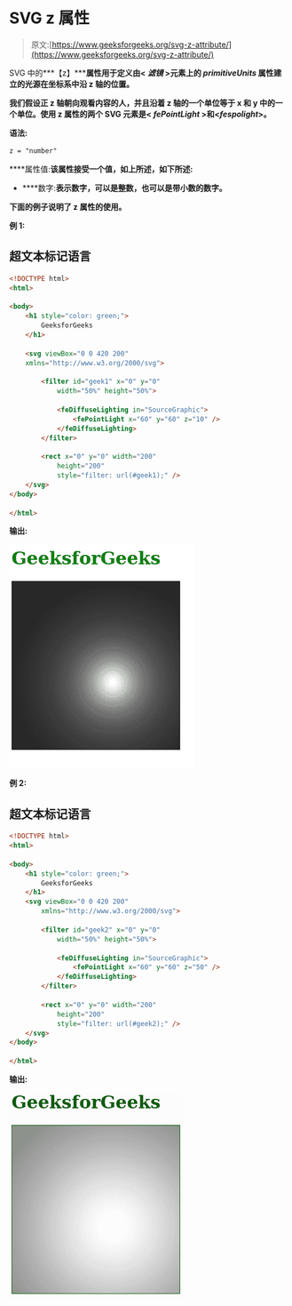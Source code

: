 # SVG z 属性

> 原文:[https://www.geeksforgeeks.org/svg-z-attribute/](https://www.geeksforgeeks.org/svg-z-attribute/)

SVG 中的***【z】*****属性用于定义由< *滤镜* >元素上的 *primitiveUnits* 属性建立的光源在坐标系中沿 z 轴的位置。**

**我们假设正 z 轴朝向观看内容的人，并且沿着 z 轴的一个单位等于 x 和 y 中的一个单位。使用 z 属性的两个 SVG 元素是< *fePointLight* >和<*fespolight*>。**

****语法:****

```html
z = "number" 
```

****属性值:**该属性接受一个值，如上所述，如下所述:**

*   ****数字:**表示数字，可以是整数，也可以是带小数的数字。**

**下面的例子说明了 **z** 属性的使用。**

****例 1:****

## **超文本标记语言**

```html
<!DOCTYPE html>
<html>

<body>
    <h1 style="color: green;">
        GeeksforGeeks
    </h1>

    <svg viewBox="0 0 420 200" 
    xmlns="http://www.w3.org/2000/svg">

        <filter id="geek1" x="0" y="0" 
            width="50%" height="50%">

            <feDiffuseLighting in="SourceGraphic">
                <fePointLight x="60" y="60" z="10" />
            </feDiffuseLighting>
        </filter>

        <rect x="0" y="0" width="200" 
            height="200" 
            style="filter: url(#geek1);" />
    </svg>
</body>

</html>
```

****输出:****

**![](img/aa00a9e9abafbe5838136a8879ed4f40.png)**

****例 2:****

## **超文本标记语言**

```html
<!DOCTYPE html>
<html>

<body>
    <h1 style="color: green;">
        GeeksforGeeks
    </h1>
    <svg viewBox="0 0 420 200" 
        xmlns="http://www.w3.org/2000/svg">

        <filter id="geek2" x="0" y="0" 
            width="50%" height="50%">

            <feDiffuseLighting in="SourceGraphic">
                <fePointLight x="60" y="60" z="50" />
            </feDiffuseLighting>
        </filter>

        <rect x="0" y="0" width="200" 
            height="200" 
            style="filter: url(#geek2);" />
    </svg>
</body>

</html>
```

****输出:****

**![](img/7c416f554fb29b42c2a020bae6f92dbe.png)**